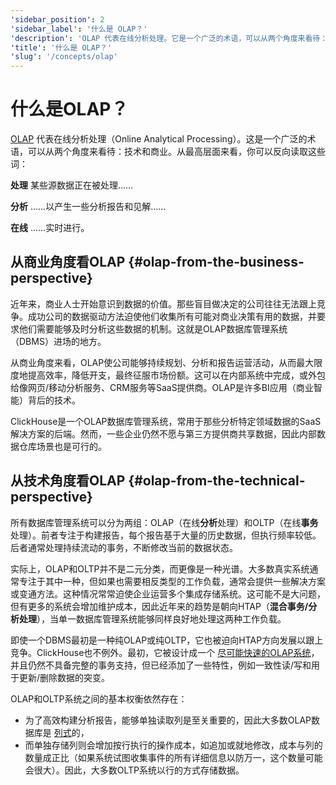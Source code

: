 ```yaml
---
'sidebar_position': 2
'sidebar_label': '什么是 OLAP？'
'description': 'OLAP 代表在线分析处理。它是一个广泛的术语，可以从两个角度来看待：技术和业务。'
'title': '什么是 OLAP？'
'slug': '/concepts/olap'
---
```



# 什么是OLAP？

[OLAP](https://en.wikipedia.org/wiki/Online_analytical_processing) 代表在线分析处理（Online Analytical Processing）。这是一个广泛的术语，可以从两个角度来看待：技术和商业。从最高层面来看，你可以反向读取这些词：

**处理** 某些源数据正在被处理……

**分析** ……以产生一些分析报告和见解……

**在线** ……实时进行。

## 从商业角度看OLAP {#olap-from-the-business-perspective}

近年来，商业人士开始意识到数据的价值。那些盲目做决定的公司往往无法跟上竞争。成功公司的数据驱动方法迫使他们收集所有可能对商业决策有用的数据，并要求他们需要能够及时分析这些数据的机制。这就是OLAP数据库管理系统（DBMS）进场的地方。

从商业角度来看，OLAP使公司能够持续规划、分析和报告运营活动，从而最大限度地提高效率，降低开支，最终征服市场份额。这可以在内部系统中完成，或外包给像网页/移动分析服务、CRM服务等SaaS提供商。OLAP是许多BI应用（商业智能）背后的技术。

ClickHouse是一个OLAP数据库管理系统，常用于那些分析特定领域数据的SaaS解决方案的后端。然而，一些企业仍然不愿与第三方提供商共享数据，因此内部数据仓库场景也是可行的。

## 从技术角度看OLAP {#olap-from-the-technical-perspective}

所有数据库管理系统可以分为两组：OLAP（在线**分析**处理）和OLTP（在线**事务**处理）。前者专注于构建报告，每个报告基于大量的历史数据，但执行频率较低。后者通常处理持续流动的事务，不断修改当前的数据状态。

实际上，OLAP和OLTP并不是二元分类，而更像是一种光谱。大多数真实系统通常专注于其中一种，但如果也需要相反类型的工作负载，通常会提供一些解决方案或变通方法。这种情况常常迫使企业运营多个集成存储系统。这可能不是大问题，但有更多的系统会增加维护成本，因此近年来的趋势是朝向HTAP（**混合事务/分析处理**），当单一数据库管理系统能够同样良好地处理这两种工作负载。

即使一个DBMS最初是一种纯OLAP或纯OLTP，它也被迫向HTAP方向发展以跟上竞争。ClickHouse也不例外。最初，它被设计成一个 [尽可能快速的OLAP系统](/concepts/why-clickhouse-is-so-fast)，并且仍然不具备完整的事务支持，但已经添加了一些特性，例如一致性读/写和用于更新/删除数据的突变。

OLAP和OLTP系统之间的基本权衡依然存在：

- 为了高效构建分析报告，能够单独读取列是至关重要的，因此大多数OLAP数据库是 [列式](https://clickhouse.com/engineering-resources/what-is-columnar-database)的，
- 而单独存储列则会增加按行执行的操作成本，如追加或就地修改，成本与列的数量成正比（如果系统试图收集事件的所有详细信息以防万一，这个数量可能会很大）。因此，大多数OLTP系统以行的方式存储数据。
